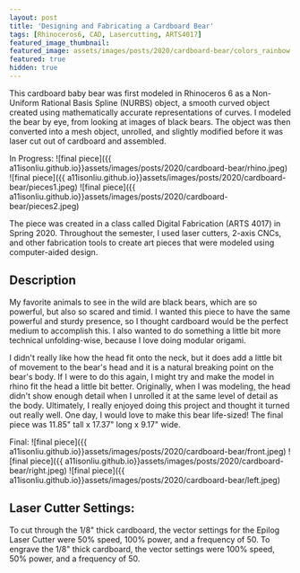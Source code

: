 ```yaml
---
layout: post
title: 'Designing and Fabricating a Cardboard Bear'
tags: [Rhinoceros6, CAD, Lasercutting, ARTS4017]
featured_image_thumbnail:
featured_image: assets/images/posts/2020/cardboard-bear/colors_rainbow.jpg
featured: true
hidden: true
---
```


This cardboard baby bear was first modeled in Rhinoceros 6 as a Non-Uniform Rational Basis Spline (NURBS) object, a smooth curved object created using mathematically accurate representations of curves. I modeled the bear by eye, from looking at images of black bears. The object was then converted into a mesh object, unrolled, and slightly modified before it was laser cut out of cardboard and assembled.

In Progress:
![final piece]({{ a11isonliu.github.io}}assets/images/posts/2020/cardboard-bear/rhino.jpeg)
![final piece]({{ a11isonliu.github.io}}assets/images/posts/2020/cardboard-bear/pieces1.jpeg)
![final piece]({{ a11isonliu.github.io}}assets/images/posts/2020/cardboard-bear/pieces2.jpeg)

The piece was created in a class called Digital Fabrication (ARTS 4017) in Spring 2020. Throughout the semester, I used laser cutters, 2-axis CNCs, and other fabrication tools to create art pieces that were modeled using computer-aided design.

## Description

My favorite animals to see in the wild are black bears, which are so powerful, but also so scared and timid. I wanted this piece to have the same powerful and sturdy presence, so I thought cardboard would be the perfect medium to accomplish this. I also wanted to do something a little bit more technical unfolding-wise, because I love doing modular origami.  

I didn't really like how the head fit onto the neck, but it does add a little bit of movement to the bear's head and it is a natural breaking point on the bear's body. If I were to do this again, I might try and make the model in rhino fit the head a little bit better. Originally, when I was modeling, the head didn't show enough detail when I unrolled it at the same level of detail as the body. Ultimately, I really enjoyed doing this project and thought it turned out really well. One day, I would love to make this bear life-sized! The final piece was 11.85" tall x 17.37" long x 9.17" wide. 

Final:
![final piece]({{ a11isonliu.github.io}}assets/images/posts/2020/cardboard-bear/front.jpeg)
![final piece]({{ a11isonliu.github.io}}assets/images/posts/2020/cardboard-bear/right.jpeg)
![final piece]({{ a11isonliu.github.io}}assets/images/posts/2020/cardboard-bear/left.jpeg)

## Laser Cutter Settings:
To cut through the 1/8" thick cardboard, the vector settings for the Epilog Laser Cutter were 50% speed, 100% power, and a frequency of 50.
To engrave the 1/8" thick cardboard, the vector settings were 100% speed, 50% power, and a frequency of 50.